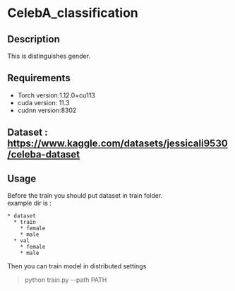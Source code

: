 # CelebA_classification


## Description

  This is distinguishes gender. 

## Requirements

- Torch version:1.12.0+cu113
- cuda version: 11.3
- cudnn version:8302

## Dataset : https://www.kaggle.com/datasets/jessicali9530/celeba-dataset


## Usage

Before the train you should put dataset in train folder.<br>
example dir is :
```
* dataset
  * train
    * female
    * male
  * val
    * female
    * male
```

Then you can train model in distributed settings

> python train.py --path PATH 
